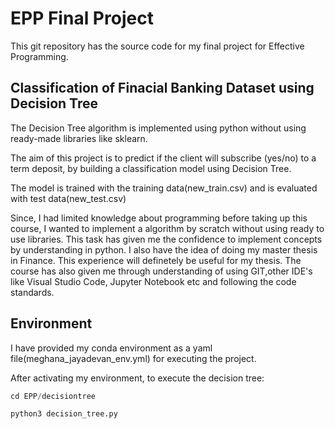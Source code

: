# EPP Final Project

This git repository has the source code for my final project for Effective Programming.

## Classification of Finacial Banking Dataset using Decision Tree

The Decision Tree algorithm is implemented using python without using ready-made libraries like sklearn. 

The aim of this project is to predict if the client will subscribe (yes/no) to a term deposit, by building a classification model using Decision Tree. 

The model is trained with the training data(new_train.csv) and is evaluated with test data(new_test.csv)

Since, I had limited knowledge about programming before taking up this course, I wanted to implement a algorithm by scratch without using ready to use libraries. This task has given me the confidence to implement concepts by understanding in python. I also have the idea of doing my master thesis in Finance. This experience will definetely be useful for my thesis. The course has also given me through understanding of using GIT,other IDE's like Visual Studio Code, Jupyter Notebook etc and following the code standards.


## Environment

I have provided my conda environment as a yaml file(meghana_jayadevan_env.yml) for executing the project.

After activating my environment, to execute the decision tree:


```python
cd EPP/decisiontree

python3 decision_tree.py

```
 







